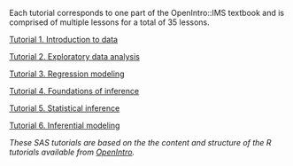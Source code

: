 Each tutorial corresponds to one part of the OpenIntro::IMS textbook and is comprised of multiple lessons for a total of 35 lessons.

[Tutorial 1. Introduction to data](https://bghammill.github.io/ims-01-data)

[Tutorial 2. Exploratory data analysis](https://bghammill.github.io/ims-02-explore)

[Tutorial 3. Regression modeling](https://bghammill.github.io/ims-03-model)

[Tutorial 4. Foundations of inference](https://bghammill.github.io/ims-04-foundations)

[Tutorial 5. Statistical inference](https://bghammill.github.io/ims-05-infer)

[Tutorial 6. Inferential modeling](https://bghammill.github.io/ims-06-model-infer)

*These SAS tutorials are based on the the content and structure of the R tutorials available from [OpenIntro](https://openintrostat.github.io/ims-tutorials/).*

